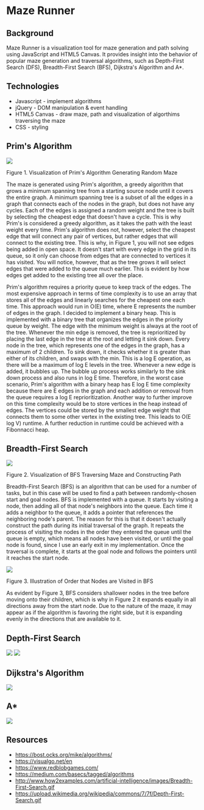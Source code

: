 # Maze Runner

## Background
Maze Runner is a visualization tool for maze generation and path solving using JavaScript and HTML5 Canvas. It provides insight into the behavior of popular maze generation and traversal algorithms, such as Depth-First Search (DFS), Breadth-First Search (BFS), Dijkstra's Algorithm and A*.

## Technologies
  * Javascript - implement algorithms
  * jQuery - DOM manipulation & event handling
  * HTML5 Canvas - draw maze, path and visualization of algorthims traversing the maze
  * CSS - styling

## Prim's Algorithm
![](assets/README-c8c8b61c.gif)

Figure 1. Visualization of Prim's Algorithm Generating Random Maze

The maze is generated using Prim's algorithm, a greedy algorithm that grows a minimum spanning tree from a starting source node until it covers the entire graph. A minimum spanning tree is a subset of all the edges in a graph that connects each of the nodes in the graph, but does not have any cycles. Each of the edges is assigned a random weight and the tree is built by selecting the cheapest edge that doesn't have a cycle. This is why Prim's is considered a greedy algorithm, as it takes the path with the least weight every time. Prim's algorithm does not, however, select the cheapest edge that will connect any pair of vertices, but rather edges that will connect to the existing tree. This is why, in Figure 1, you will not see edges being added in open space. It doesn't start with every edge in the grid in its queue, so it only can choose from edges that are connected to vertices it has visited. You will notice, however, that as the tree grows it will select edges that were added to the queue much earlier. This is evident by how edges get added to the existing tree all over the place.

Prim's algorithm requires a priority queue to keep track of the edges. The most expensive approach in terms of time complexity is to use an array that stores all of the edges and linearly searches for the cheapest one each time. This approach would run in O(E) time, where E represents the number of edges in the graph. I decided to implement a binary heap. This is implemented with a binary tree that organizes the edges in the priority queue by weight. The edge with the minimum weight is always at the root of the tree. Whenever the min edge is removed, the tree is reprioritized by placing the last edge in the tree at the root and letting it sink down. Every node in the tree, which represents one of the edges in the graph, has a maximum of 2 children. To sink down, it checks whether it is greater than either of its children, and swaps with the min. This is a log E operation, as there will be a maximum of log E levels in the tree. Whenever a new edge is added, it bubbles up. The bubble up process works similarly to the sink down process and also runs in log E time. Therefore, in the worst case scenario, Prim's algorithm with a binary heap has E log E time complexity because there are E edges in the graph and each addition or removal from the queue requires a log E reprioritization. Another way to further improve on this time complexity would be to store vertices in the heap instead of edges. The vertices could be stored by the smallest edge weight that connects them to some other vertex in the existing tree. This leads to O(E log V) runtime. A further reduction in runtime could be achieved with a Fibonnacci heap.

## Breadth-First Search
![](assets/README-132ecb30.gif)

Figure 2. Visualization of BFS Traversing Maze and Constructing Path

Breadth-First Search (BFS) is an algorithm that can be used for a number of tasks, but in this case will be used to find a path between randomly-chosen start and goal nodes. BFS is implemented with a queue. It starts by visiting a node, then adding all of that node's neighbors into the queue. Each time it adds a neighbor to the queue, it adds a pointer that references the neighboring node's parent. The reason for this is that it doesn't actually construct the path during its initial traversal of the graph. It repeats the process of visiting the nodes in the order they entered the queue until the queue is empty, which means all nodes have been visited, or until the goal node is found, since I use an early exit in my implementation. Once the traversal is complete, it starts at the goal node and follows the pointers until it reaches the start node.

![](assets/README-c795f06a.gif)

Figure 3. Illustration of Order that Nodes are Visited in BFS

As evident by Figure 3, BFS considers shallower nodes in the tree before moving onto their children, which is why in Figure 2 it expands equally in all directions away from the start node. Due to the nature of the maze, it may appear as if the algorithm is favoring the right side, but it is expanding evenly in the directions that are available to it.

## Depth-First Search
![](assets/README-8b258554.gif)
![](assets/README-0b83cd5b.gif)

## Dijkstra's Algorithm
![](assets/README-84d68b10.gif)

## A*
![](assets/README-bbb06bc4.gif)

## Resources
* https://bost.ocks.org/mike/algorithms/
* https://visualgo.net/en
* https://www.redblobgames.com/
* https://medium.com/basecs/tagged/algorithms
* http://www.how2examples.com/artificial-intelligence/images/Breadth-First-Search.gif
* https://upload.wikimedia.org/wikipedia/commons/7/7f/Depth-First-Search.gif
